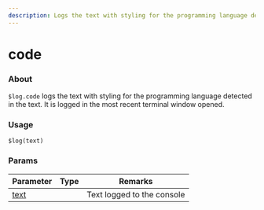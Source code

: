 ```yaml
---
description: Logs the text with styling for the programming language detected in the code
---
```


# code

### About

`$log.code` logs the text with styling for the programming language detected in the text. It is logged in the most recent terminal window opened.

### Usage

`$log(text)`

### Params

<table><thead><tr><th>Parameter</th><th data-type="select">Type</th><th>Remarks</th></tr></thead><tbody><tr><td><a href="../pass/params/text.md">text</a></td><td></td><td>Text logged to the console</td></tr></tbody></table>

